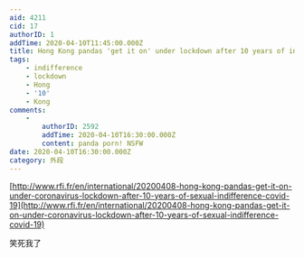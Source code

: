 ```yaml
---
aid: 4211
cid: 17
authorID: 1
addTime: 2020-04-10T11:45:00.000Z
title: Hong Kong pandas 'get it on' under lockdown after 10 years of indifference
tags:
    - indifference
    - lockdown
    - Hong
    - '10'
    - Kong
comments:
    -
        authorID: 2592
        addTime: 2020-04-10T16:30:00.000Z
        content: panda porn! NSFW
date: 2020-04-10T16:30:00.000Z
category: 外段
---
```


[http://www.rfi.fr/en/international/20200408-hong-kong-pandas-get-it-on-under-coronavirus-lockdown-after-10-years-of-sexual-indifference-covid-19](http://www.rfi.fr/en/international/20200408-hong-kong-pandas-get-it-on-under-coronavirus-lockdown-after-10-years-of-sexual-indifference-covid-19)

笑死我了
